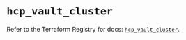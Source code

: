 # `hcp_vault_cluster`

Refer to the Terraform Registry for docs: [`hcp_vault_cluster`](https://registry.terraform.io/providers/hashicorp/hcp/0.110.0/docs/resources/vault_cluster).

